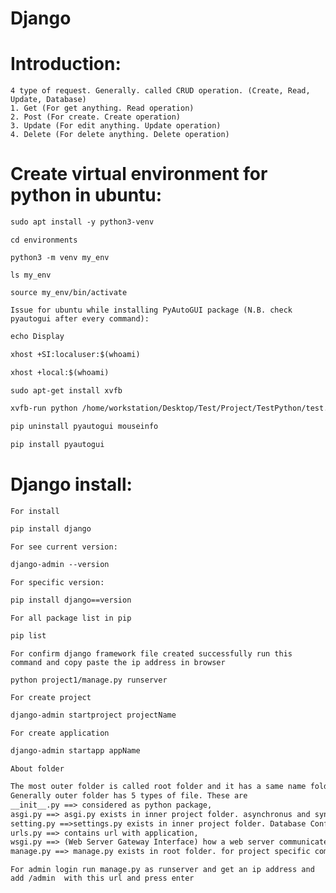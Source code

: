 # Django

# Introduction:
```
4 type of request. Generally. called CRUD operation. (Create, Read, Update, Database)
1. Get (For get anything. Read operation)
2. Post (For create. Create operation)
3. Update (For edit anything. Update operation)
4. Delete (For delete anything. Delete operation)
```

# Create virtual environment for python in ubuntu:

```txt
sudo apt install -y python3-venv
```
```
cd environments
```
```
python3 -m venv my_env
```
```
ls my_env
```
```
source my_env/bin/activate
```
```
Issue for ubuntu while installing PyAutoGUI package (N.B. check pyautogui after every command):
```
```txt
echo Display
```
```txt
xhost +SI:localuser:$(whoami)
```
```txt
xhost +local:$(whoami)
```
```txt
sudo apt-get install xvfb
```
```txt
xvfb-run python /home/workstation/Desktop/Test/Project/TestPython/test.py
```
```txt
pip uninstall pyautogui mouseinfo
```
```txt
pip install pyautogui
```

# Django install:
`For install`
```txt
pip install django
```

`For see current version:`
```txt
django-admin --version
```
`For specific version:`
```txt
pip install django==version
```
`For all package list in pip`
```txt
pip list
```

`
For confirm django framework file created successfully run this command and copy paste the ip address in browser
`

```txt
python project1/manage.py runserver
```

`For create project`
```txt
django-admin startproject projectName
```

`For create application`
```txt
django-admin startapp appName
```

`About folder`
```txt
The most outer folder is called root folder and it has a same name folder which is called inner folder.
Generally outer folder has 5 types of file. These are 
__init__.py ==> considered as python package,
asgi.py ==> asgi.py exists in inner project folder. asynchronus and synchronus,
setting.py ==>settings.py exists in inner project folder. Database Config Information, Template, Installed Application, Validators, mother of django
urls.py ==> contains url with application,
wsgi.py ==> (Web Server Gateway Interface) how a web server communicates with web application, synchronus system
manage.py ==> manage.py exists in root folder. for project specific command line utility. 
```

`For admin login run manage.py as runserver and get an ip address and add /admin  with this url and press enter`

